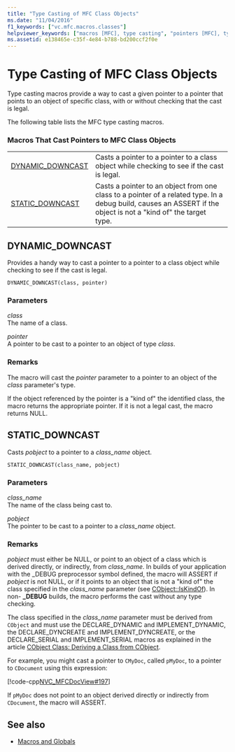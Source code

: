 ```yaml
---
title: "Type Casting of MFC Class Objects"
ms.date: "11/04/2016"
f1_keywords: ["vc.mfc.macros.classes"]
helpviewer_keywords: ["macros [MFC], type casting", "pointers [MFC], type casting", "type casts [MFC]", "casting types [MFC]", "macros [MFC], casting pointers"]
ms.assetid: e138465e-c35f-4e84-b788-bd200ccf2f0e
---
```

# Type Casting of MFC Class Objects

Type casting macros provide a way to cast a given pointer to a pointer that points to an object of specific class, with or without checking that the cast is legal.

The following table lists the MFC type casting macros.

### Macros That Cast Pointers to MFC Class Objects

|||
|-|-|
|[DYNAMIC_DOWNCAST](#dynamic_downcast)|Casts a pointer to a pointer to a class object while checking to see if the cast is legal.|
|[STATIC_DOWNCAST](#static_downcast)|Casts a pointer to an object from one class to a pointer of a related type. In a debug build, causes an ASSERT if the object is not a "kind of" the target type.|

##  <a name="dynamic_downcast"></a>  DYNAMIC_DOWNCAST

Provides a handy way to cast a pointer to a pointer to a class object while checking to see if the cast is legal.

```
DYNAMIC_DOWNCAST(class, pointer)
```

### Parameters

*class*<br/>
The name of a class.

*pointer*<br/>
A pointer to be cast to a pointer to an object of type *class*.

### Remarks

The macro will cast the *pointer* parameter to a pointer to an object of the *class* parameter's type.

If the object referenced by the pointer is a "kind of" the identified class, the macro returns the appropriate pointer. If it is not a legal cast, the macro returns NULL.

##  <a name="static_downcast"></a>  STATIC_DOWNCAST

Casts *pobject* to a pointer to a *class_name* object.

```
STATIC_DOWNCAST(class_name, pobject)
```

### Parameters

*class_name*<br/>
The name of the class being cast to.

*pobject*<br/>
The pointer to be cast to a pointer to a *class_name* object.

### Remarks

*pobject* must either be NULL, or point to an object of a class which is derived directly, or indirectly, from *class_name*. In builds of your application with the _DEBUG preprocessor symbol defined, the macro will ASSERT if *pobject* is not NULL, or if it points to an object that is not a "kind of" the class specified in the *class_name* parameter (see [CObject::IsKindOf](../../mfc/reference/cobject-class.md#iskindof)). In non- **_DEBUG** builds, the macro performs the cast without any type checking.

The class specified in the *class_name* parameter must be derived from `CObject` and must use the DECLARE_DYNAMIC and IMPLEMENT_DYNAMIC, the DECLARE_DYNCREATE and IMPLEMENT_DYNCREATE, or the DECLARE_SERIAL and IMPLEMENT_SERIAL macros as explained in the article [CObject Class: Deriving a Class from CObject](../../mfc/deriving-a-class-from-cobject.md).

For example, you might cast a pointer to `CMyDoc`, called `pMyDoc`, to a pointer to `CDocument` using this expression:

[!code-cpp[NVC_MFCDocView#197](../../mfc/codesnippet/cpp/type-casting-of-mfc-class-objects_1.cpp)]

If `pMyDoc` does not point to an object derived directly or indirectly from `CDocument`, the macro will ASSERT.

## See also

- [Macros and Globals](../../mfc/reference/mfc-macros-and-globals.md)
